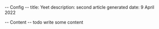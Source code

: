 -- Config --
title: Yeet
description: second article generated
date: 9 April 2022

-- Content --
todo write some content
